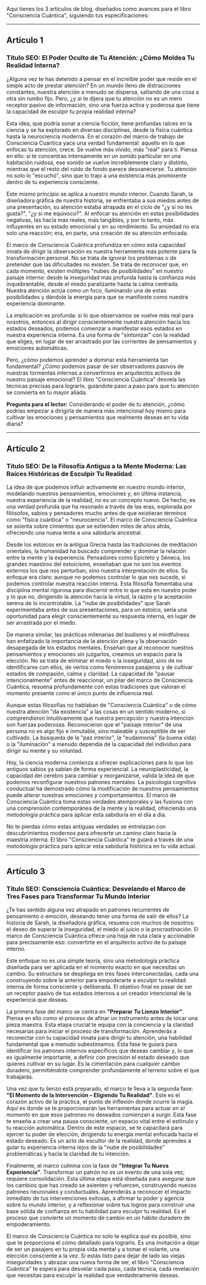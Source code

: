 Aquí tienes los 3 artículos de blog, diseñados como avances para el libro "Consciencia Cuántica", siguiendo tus especificaciones:

---

## Artículo 1

### **Título SEO: El Poder Oculto de Tu Atención: ¿Cómo Moldea Tu Realidad Interna?**

¿Alguna vez te has detenido a pensar en el increíble poder que reside en el simple acto de prestar atención? En un mundo lleno de distracciones constantes, nuestra atención a menudo se dispersa, saltando de una cosa a otra sin rumbo fijo. Pero, ¿y si te dijera que tu atención no es un mero receptor pasivo de información, sino una fuerza activa y poderosa que tiene la capacidad de esculpir tu propia realidad interna?

Esta idea, que podría sonar a ciencia ficción, tiene profundas raíces en la ciencia y se ha explorado en diversas disciplinas, desde la física cuántica hasta la neurociencia moderna. En el corazón del marco de trabajo de Consciencia Cuántica yace una verdad fundamental: aquello en lo que enfocas tu atención, crece. Se vuelve más vívido, más "real" para ti. Piensa en ello: si te concentras intensamente en un sonido particular en una habitación ruidosa, ese sonido se vuelve increíblemente claro y distinto, mientras que el resto del ruido de fondo parece desvanecerse. Tu atención no solo lo "escuchó", sino que lo trajo a una existencia más prominente dentro de tu experiencia consciente.

Este mismo principio se aplica a nuestro mundo interior. Cuando Sarah, la diseñadora gráfica de nuestra historia, se enfrentaba a sus miedos antes de una presentación, su atención estaba atrapada en el ciclo de "¿y si no les gusta?", "¿y si me equivoco?". Al enfocar su atención en estas posibilidades negativas, las hacía más reales, más tangibles, y por lo tanto, más influyentes en su estado emocional y en su rendimiento. Su ansiedad no era solo una reacción; era, en parte, una creación de su atención enfocada.

El marco de Consciencia Cuántica profundiza en cómo esta capacidad innata de dirigir la observación es nuestra herramienta más potente para la transformación personal. No se trata de ignorar los problemas o de pretender que las dificultades no existen. Se trata de reconocer que, en cada momento, existen múltiples "nubes de posibilidades" en nuestro paisaje interno: desde la inseguridad más profunda hasta la confianza más inquebrantable, desde el miedo paralizante hasta la calma centrada. Nuestra atención actúa como un foco, iluminando una de estas posibilidades y dándole la energía para que se manifieste como nuestra experiencia dominante.

La implicación es profunda: si lo que observamos se vuelve más real para nosotros, entonces al dirigir conscientemente nuestra atención hacia los estados deseados, podemos comenzar a manifestar esos estados en nuestra experiencia interna. Es una forma de "sintonizar" con la realidad que eliges, en lugar de ser arrastrado por las corrientes de pensamientos y emociones automáticas.

Pero, ¿cómo podemos aprender a dominar esta herramienta tan fundamental? ¿Cómo podemos pasar de ser observadores pasivos de nuestras tormentas internas a convertirnos en arquitectos activos de nuestro paisaje emocional? El libro "Consciencia Cuántica" desvela las técnicas precisas para lograrlo, guiándote paso a paso para que tu atención se convierta en tu mayor aliada.

**Pregunta para el lector:** Considerando el poder de tu atención, ¿cómo podrías empezar a dirigirla de manera más intencional hoy mismo para cultivar las emociones y pensamientos que realmente deseas en tu vida diaria?

---

## Artículo 2

### **Título SEO: De la Filosofía Antigua a la Mente Moderna: Las Raíces Históricas de Esculpir Tu Realidad**

La idea de que podemos influir activamente en nuestro mundo interior, modelando nuestros pensamientos, emociones y, en última instancia, nuestra experiencia de la realidad, no es un concepto nuevo. De hecho, es una verdad profunda que ha resonado a través de las eras, explorada por filósofos, sabios y pensadores mucho antes de que existieran términos como "física cuántica" o "neurociencia". El marco de Consciencia Cuántica se asienta sobre cimientos que se extienden miles de años atrás, ofreciendo una nueva lente a una sabiduría ancestral.

Desde los estoicos en la antigua Grecia hasta las tradiciones de meditación orientales, la humanidad ha buscado comprender y dominar la relación entre la mente y la experiencia. Pensadores como Epicteto y Séneca, los grandes maestros del estoicismo, enseñaban que no son los eventos externos los que nos perturban, sino nuestra interpretación de ellos. Su enfoque era claro: aunque no podemos controlar lo que nos sucede, sí podemos controlar nuestra reacción interna. Esta filosofía fomentaba una disciplina mental rigurosa para discernir entre lo que está en nuestro poder y lo que no, dirigiendo la atención hacia la virtud, la razón y la aceptación serena de lo incontrolable. La "nube de posibilidades" que Sarah experimentaba antes de sus presentaciones, para un estoico, sería una oportunidad para elegir conscientemente su respuesta interna, en lugar de ser arrastrada por el miedo.

De manera similar, las prácticas milenarias del budismo y el mindfulness han enfatizado la importancia de la atención plena y la observación desapegada de los estados mentales. Enseñan que al reconocer nuestros pensamientos y emociones sin juzgarlos, creamos un espacio para la elección. No se trata de eliminar el miedo o la inseguridad, sino de no identificarse con ellos, de verlos como fenómenos pasajeros y de cultivar estados de compasión, calma y claridad. La capacidad de "pausar intencionalmente" antes de reaccionar, un pilar del marco de Consciencia Cuántica, resuena profundamente con estas tradiciones que valoran el momento presente como el único punto de influencia real.

Aunque estas filosofías no hablaban de "Consciencia Cuántica" o de cómo nuestra atención "da existencia" a las cosas en un sentido moderno, sí comprendieron intuitivamente que nuestra percepción y nuestra intención son fuerzas poderosas. Reconocieron que el "paisaje interior" de una persona no es algo fijo e inmutable, sino maleable y susceptible de ser cultivado. La búsqueda de la "paz interior", la "eudaimonía" (la buena vida) o la "iluminación" a menudo dependía de la capacidad del individuo para dirigir su mente y su voluntad.

Hoy, la ciencia moderna comienza a ofrecer explicaciones para lo que los antiguos sabios ya sabían de forma experiencial. La neuroplasticidad, la capacidad del cerebro para cambiar y reorganizarse, valida la idea de que podemos reconfigurar nuestros patrones mentales. La psicología cognitiva conductual ha demostrado cómo la modificación de nuestros pensamientos puede alterar nuestras emociones y comportamientos. El marco de Consciencia Cuántica toma estas verdades atemporales y las fusiona con una comprensión contemporánea de la mente y la realidad, ofreciendo una metodología práctica para aplicar esta sabiduría en el día a día.

No te pierdas cómo estas antiguas verdades se entrelazan con descubrimientos modernos para ofrecerte un camino claro hacia la maestría interna. El libro "Consciencia Cuántica" te guiará a través de una metodología práctica para aplicar esta sabiduría histórica en tu vida actual.

---

## Artículo 3

### **Título SEO: Consciencia Cuántica: Desvelando el Marco de Tres Fases para Transformar Tu Mundo Interior**

¿Te has sentido alguna vez atrapado en patrones recurrentes de pensamiento o emoción, deseando tener una forma de salir de ellos? La historia de Sarah, la diseñadora gráfica, resuena con muchos de nosotros: el deseo de superar la inseguridad, el miedo al juicio o la procrastinación. El marco de Consciencia Cuántica ofrece una hoja de ruta clara y accionable para precisamente eso: convertirte en el arquitecto activo de tu paisaje interno.

Este enfoque no es una simple teoría, sino una metodología práctica diseñada para ser aplicada en el momento exacto en que necesitas un cambio. Su estructura se despliega en tres fases interconectadas, cada una construyendo sobre la anterior para empoderarte a esculpir tu realidad interna de forma consciente y deliberada. El objetivo final es pasar de ser un receptor pasivo de tus estados internos a un creador intencional de la experiencia que deseas.

La primera fase del marco se centra en **"Preparar Tu Lienzo Interior"**. Piensa en ello como el proceso de afinar un instrumento antes de tocar una pieza maestra. Esta etapa crucial te equipa con la conciencia y la claridad necesarias para iniciar el proceso de transformación. Aprenderás a reconectar con tu capacidad innata para dirigir tu atención, una habilidad fundamental que a menudo subestimamos. Esta fase te guiará para identificar los patrones internos específicos que deseas cambiar y, lo que es igualmente importante, a definir con precisión el estado deseado que quieres cultivar en su lugar. Es la cimentación para cualquier cambio duradero, permitiéndote comprender profundamente el terreno sobre el que trabajarás.

Una vez que tu lienzo está preparado, el marco te lleva a la segunda fase: **"El Momento de la Intervención – Eligiendo Tu Realidad"**. Este es el corazón activo de la práctica, el punto de inflexión donde ocurre la magia. Aquí es donde se te proporcionarán las herramientas para actuar *en el momento* en que esos patrones no deseados comienzan a surgir. Esta fase te enseña a crear una pausa consciente, un espacio vital entre el estímulo y tu reacción automática. Dentro de este espacio, se te capacitará para ejercer tu poder de elección, dirigiendo tu energía mental enfocada hacia el estado deseado. Es un acto de escultor de la realidad, donde aprendes a guiar tu experiencia interna lejos de la "nube de posibilidades" problemáticas y hacia la claridad de tu intención.

Finalmente, el marco culmina con la fase de **"Integrar Tu Nueva Experiencia"**. Transformar un patrón no es un evento de una sola vez; requiere consolidación. Esta última etapa está diseñada para asegurar que los cambios que has creado se asienten y refuercen, construyendo nuevos patrones neuronales y conductuales. Aprenderás a reconocer el impacto inmediato de tus intervenciones exitosas, a afirmar tu poder y agencia sobre tu mundo interior, y a reflexionar sobre tus logros para construir una base sólida de confianza en tu habilidad para esculpir tu realidad. Es el proceso que convierte un momento de cambio en un hábito duradero de empoderamiento.

El marco de Consciencia Cuántica no solo te explica *qué* es posible, sino que te proporciona el *cómo* detallado para lograrlo. Es una invitación a dejar de ser un pasajero en tu propia vida mental y a tomar el volante, una elección consciente a la vez. Si estás listo para dejar de lado las viejas inseguridades y abrazar una nueva forma de ser, el libro "Consciencia Cuántica" te espera para desvelar cada paso, cada técnica, cada revelación que necesitas para esculpir la realidad que verdaderamente deseas.